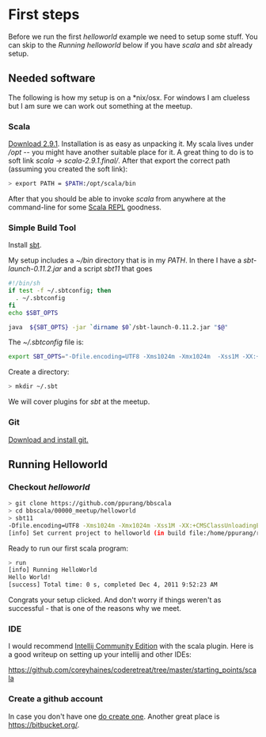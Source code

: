 # First steps

Before we run the first _helloworld_ example we need to setup some stuff. You can skip to the _Running helloworld_ below if you have _scala_ and _sbt_ already setup.

## Needed software

The following is how my setup is on a *nix/osx. For windows I am clueless but I am sure we can work out something at the meetup.

### Scala

[Download 2.9.1](http://www.scala-lang.org/downloads). Installation is as easy as unpacking it. My scala lives under _/opt_ -- you might have another suitable place for it. A great thing to do is to soft link _scala -> scala-2.9.1.final/_. After that export the correct path (assuming you created the soft link):

```bash  
> export PATH = $PATH:/opt/scala/bin  
```
After that you should be able to invoke _scala_ from anywhere at the command-line for some [Scala REPL](http://www.youtube.com/watch?v=YpjKzKzC7jI) goodness. 

### Simple Build Tool

Install [sbt](https://github.com/harrah/xsbt/wiki/Getting-Started-Setup). 

My setup includes a _~/bin_ directory that is in my _PATH_. In there I have a _sbt-launch-0.11.2.jar_ and a script _sbt11_ that goes

```bash
#!/bin/sh
if test -f ~/.sbtconfig; then
  . ~/.sbtconfig
fi
echo $SBT_OPTS

java  ${SBT_OPTS} -jar `dirname $0`/sbt-launch-0.11.2.jar "$@"
``` 
The _~/.sbtconfig_ file is:

```bash
export SBT_OPTS="-Dfile.encoding=UTF8 -Xms1024m -Xmx1024m  -Xss1M -XX:+CMSClassUnloadingEnabled -XX:MaxPermSize=256m -Dsbt.boot.directory=$HOME/.sbt/boot/"
```

Create a directory:

```bash
> mkdir ~/.sbt
```

We will cover plugins for _sbt_ at the meetup.

### Git

[Download and install git.](http://git-scm.com/download)

## Running Helloworld

### Checkout _helloworld_

```bash
> git clone https://github.com/ppurang/bbscala
> cd bbscala/00000_meetup/helloworld
> sbt11
-Dfile.encoding=UTF8 -Xms1024m -Xmx1024m -Xss1M -XX:+CMSClassUnloadingEnabled -XX:MaxPermSize=256m -Dsbt.boot.directory=/home/ppurang/.sbt/boot/
[info] Set current project to helloworld (in build file:/home/ppurang/repositories/github/meri/bbscala/00000_meetup/helloworld/)
```

Ready to run our first scala program:

```bash
> run
[info] Running HelloWorld 
Hello World!
[success] Total time: 0 s, completed Dec 4, 2011 9:52:23 AM
```

Congrats your setup clicked. And don't worry if things weren't as successful - that is one of the reasons why we meet.

### IDE

I would recommend [Intellij Community Edition](http://www.jetbrains.com/idea/download/) with the scala plugin. Here is a good writeup on setting up your intellij and other IDEs:

https://github.com/coreyhaines/coderetreat/tree/master/starting_points/scala

### Create a github account

In case you don't have one [do create one](https://github.com/signup/free). Another great place is https://bitbucket.org/.

